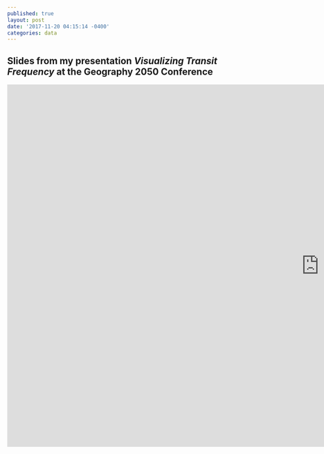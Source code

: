 ```yaml
---
published: true
layout: post
date: '2017-11-20 04:15:14 -0400'
categories: data
---
```

## Slides from my presentation *Visualizing Transit Frequency* at the Geography 2050 Conference

<iframe src="https://docs.google.com/presentation/d/e/2PACX-1vQ6qjEHZ6QDCqQrV1uV-E97DA3PhHdbpjicrB6GKMf5Q-fnrg2rW_sRz07MRVL0-8OugWj0WvQ-9NAj/embed?start=false&loop=false&delayms=30000" frameborder="0" width="1440" height="839" allowfullscreen="true" mozallowfullscreen="true" webkitallowfullscreen="true"></iframe>

